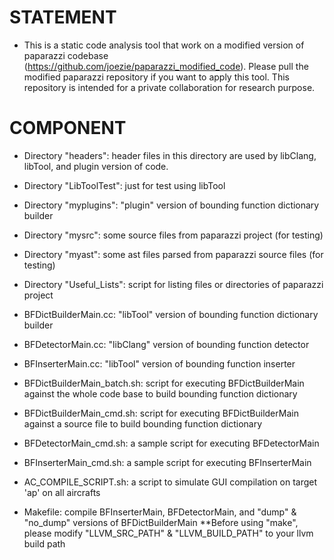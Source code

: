 # STATEMENT
* This is a static code analysis tool that work on a modified version of paparazzi codebase (https://github.com/joezie/paparazzi_modified_code). Please pull the modified paparazzi repository if you want to apply this tool. This repository is intended for a private collaboration for research purpose.

# COMPONENT
* Directory "headers": header files in this directory are used by libClang, libTool, and plugin version of code.

* Directory "LibToolTest": just for test using libTool

* Directory "myplugins": "plugin" version of bounding function dictionary builder

* Directory "mysrc": some source files from paparazzi project (for testing)

* Directory "myast": some ast files parsed from paparazzi source files (for testing)

* Directory "Useful_Lists": script for listing files or directories of paparazzi project

* BFDictBuilderMain.cc: "libTool" version of bounding function dictionary builder

* BFDetectorMain.cc: "libClang" version of bounding function detector

* BFInserterMain.cc: "libTool" version of bounding function inserter

* BFDictBuilderMain_batch.sh: script for executing BFDictBuilderMain against the whole code base to build bounding function dictionary

* BFDictBuilderMain_cmd.sh: script for executing BFDictBuilderMain against a source file to build bounding function dictionary

* BFDetectorMain_cmd.sh: a sample script for executing BFDetectorMain

* BFInserterMain_cmd.sh: a sample script for executing BFInserterMain

* AC_COMPILE_SCRIPT.sh: a script to simulate GUI compilation on target 'ap' on all aircrafts

* Makefile: compile BFInserterMain, BFDetectorMain, and "dump" & "no_dump" versions of BFDictBuilderMain
	**Before using "make", please modify "LLVM_SRC_PATH" & "LLVM_BUILD_PATH" to your llvm build path

